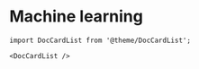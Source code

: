 # Machine learning

```mdx-code-block
import DocCardList from '@theme/DocCardList';

<DocCardList />
```
